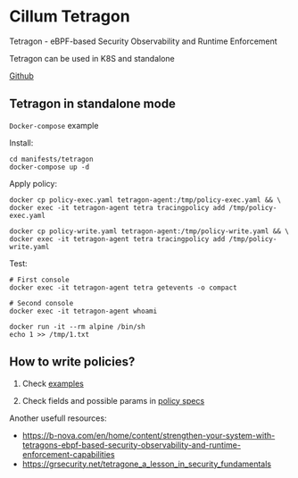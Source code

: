 Cillum Tetragon
===============

Tetragon - eBPF-based Security Observability and Runtime Enforcement

Tetragon can be used in K8S and standalone

[Github](https://github.com/cilium/tetragon)


Tetragon in standalone mode
---------------------------

`Docker-compose` example

Install: 

    cd manifests/tetragon
    docker-compose up -d

Apply policy:

    docker cp policy-exec.yaml tetragon-agent:/tmp/policy-exec.yaml && \
    docker exec -it tetragon-agent tetra tracingpolicy add /tmp/policy-exec.yaml

    docker cp policy-write.yaml tetragon-agent:/tmp/policy-write.yaml && \
    docker exec -it tetragon-agent tetra tracingpolicy add /tmp/policy-write.yaml

Test:

    # First console
    docker exec -it tetragon-agent tetra getevents -o compact
    
    # Second console
    docker exec -it tetragon-agent whoami

    docker run -it --rm alpine /bin/sh
    echo 1 >> /tmp/1.txt


How to write policies?
----------------------

1. Check [examples](https://github.com/cilium/tetragon/tree/main/crds/examples)

2. Check fields and possible params in [policy specs](https://github.com/cilium/tetragon/blob/main/pkg/k8s/apis/cilium.io/client/crds/v1alpha1/cilium.io_tracingpolicies.yaml)

Another usefull resources:

* https://b-nova.com/en/home/content/strengthen-your-system-with-tetragons-ebpf-based-security-observability-and-runtime-enforcement-capabilities
* https://grsecurity.net/tetragone_a_lesson_in_security_fundamentals